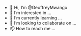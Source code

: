 - 👋 Hi, I’m @GeoffreyMwango
- 👀 I’m interested in ...
- 🌱 I’m currently learning ...
- 💞️ I’m looking to collaborate on ...
- 📫 How to reach me ...

<!---
GeoffreyMwango/GeoffreyMwango is a ✨ special ✨ repository because its `README.md` (this file) appears on your GitHub profile.
You can click the Preview link to take a look at your changes.
--->
